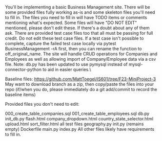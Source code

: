 You'll be implementing a basic Business Management site.
There will be some provided files fully working as-is and some skeleton files you'll need to fill in.
The files you need to fill in will have TODO items or comments mentioning what's expected.
Some files will have "DO NOT EDIT" mentioned, please don't edit these. If there's a doubt about any of them ask.
There are provided test case files too that all must be passing for full credit. Do not edit these test case files.
If a test case isn't possible to complete, capture the failed test case locally via pytest BusinessManagement -rA first, then you can rename the function to off_original_name.
The site will handle CRUD operations for Companies and Employees as well as allowing import of Company/Employee data via a csv file.
Note: db.py has been updated to use pymysql instead of mysql-connector-python to aid in easier queries.\

Baseline files: https://github.com/MattToegel/IS601/tree/F23-MiniProject-3
May want to download branch as a zip, then copy/paste the files into your repo (if/when you do, please immediately do a git add/commit to record the baseline items)

Provided files you don't need to edit:

000_create_table_companies.sql
001_create_table_employees.sql
db.py
init_db.py
flash.html
company_dropdown.html
country_state_selector.html
upload.html
sort_filter.html
all test files
geography.py
init.py (remains empty)
Dockerfile
main.py
index.py All other files likely have requirements to fill in.